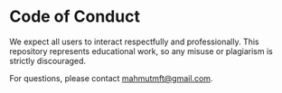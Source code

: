 # Code of Conduct

We expect all users to interact respectfully and professionally. This repository represents educational work, so any misuse or plagiarism is strictly discouraged.

For questions, please contact mahmutmft@gmail.com.
